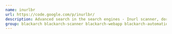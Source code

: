 ```yaml
---
name: inurlbr
url: https://code.google.com/p/inurlbr/
description: Advanced search in the search engines - Inurl scanner, dorker, exploiter.
group: blackarch blackarch-scanner blackarch-webapp blackarch-automation
---
```

